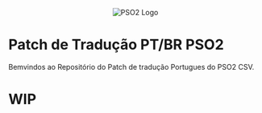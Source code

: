 <p align="center">
  <img src="http://i.imgur.com/OD8QlFQ.png" alt="PSO2 Logo"/>
</p>

# Patch de Tradução PT/BR PSO2 
Bemvindos ao Repositório do Patch de tradução Portugues do PSO2 CSV.
# WIP

